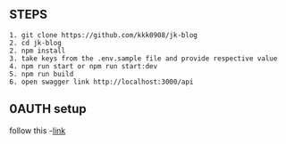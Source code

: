 ## STEPS

```
1. git clone https://github.com/kkk0908/jk-blog
2. cd jk-blog
2. npm install
3. take keys from the .env.sample file and provide respective value
4. npm run start or npm run start:dev
5. npm run build
6. open swagger link http://localhost:3000/api
```

## 0AUTH setup

follow this -[link](https://developers.google.com/identity/protocols/oauth2/web-server#node.js)
